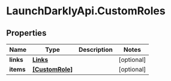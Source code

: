 # LaunchDarklyApi.CustomRoles

## Properties
Name | Type | Description | Notes
------------ | ------------- | ------------- | -------------
**links** | [**Links**](Links.md) |  | [optional] 
**items** | [**[CustomRole]**](CustomRole.md) |  | [optional] 


